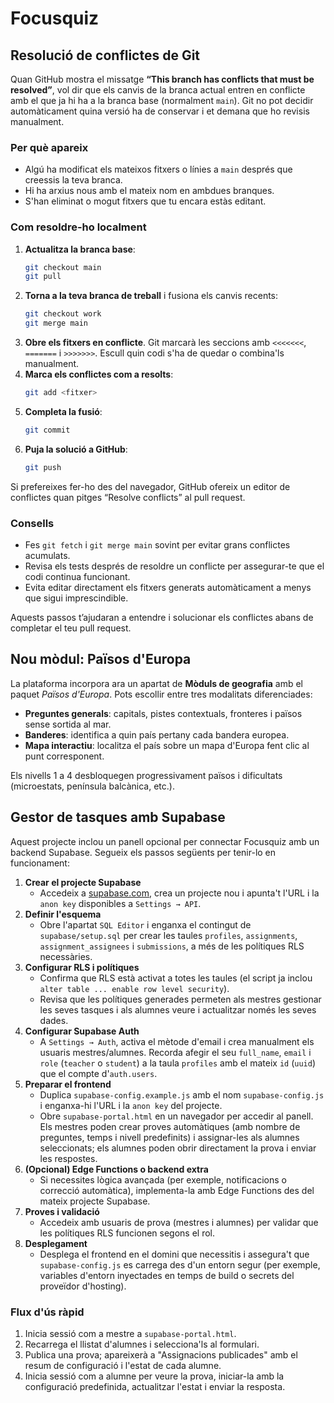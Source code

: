 # Focusquiz

## Resolució de conflictes de Git
Quan GitHub mostra el missatge **“This branch has conflicts that must be resolved”**, vol dir que els canvis de la branca actual entren en conflicte amb el que ja hi ha a la branca base (normalment `main`). Git no pot decidir automàticament quina versió ha de conservar i et demana que ho revisis manualment.

### Per què apareix
- Algú ha modificat els mateixos fitxers o línies a `main` després que creessis la teva branca.
- Hi ha arxius nous amb el mateix nom en ambdues branques.
- S'han eliminat o mogut fitxers que tu encara estàs editant.

### Com resoldre-ho localment
1. **Actualitza la branca base**:
   ```bash
   git checkout main
   git pull
   ```
2. **Torna a la teva branca de treball** i fusiona els canvis recents:
   ```bash
   git checkout work
   git merge main
   ```
3. **Obre els fitxers en conflicte**. Git marcarà les seccions amb `<<<<<<<`, `=======` i `>>>>>>>`. Escull quin codi s'ha de quedar o combina'ls manualment.
4. **Marca els conflictes com a resolts**:
   ```bash
   git add <fitxer>
   ```
5. **Completa la fusió**:
   ```bash
   git commit
   ```
6. **Puja la solució a GitHub**:
   ```bash
   git push
   ```

Si prefereixes fer-ho des del navegador, GitHub ofereix un editor de conflictes quan pitges “Resolve conflicts” al pull request.

### Consells
- Fes `git fetch` i `git merge main` sovint per evitar grans conflictes acumulats.
- Revisa els tests després de resoldre un conflicte per assegurar-te que el codi continua funcionant.
- Evita editar directament els fitxers generats automàticament a menys que sigui imprescindible.

Aquests passos t’ajudaran a entendre i solucionar els conflictes abans de completar el teu pull request.

## Nou mòdul: Països d'Europa

La plataforma incorpora ara un apartat de **Mòduls de geografia** amb el paquet *Països d'Europa*. Pots escollir entre tres
modalitats diferenciades:

- **Preguntes generals**: capitals, pistes contextuals, fronteres i països sense sortida al mar.
- **Banderes**: identifica a quin país pertany cada bandera europea.
- **Mapa interactiu**: localitza el país sobre un mapa d'Europa fent clic al punt corresponent.

Els nivells 1 a 4 desbloquegen progressivament països i dificultats (microestats, península balcànica, etc.).

## Gestor de tasques amb Supabase

Aquest projecte inclou un panell opcional per connectar Focusquiz amb un backend Supabase. Segueix els passos següents per tenir-lo en funcionament:

1. **Crear el projecte Supabase**
   - Accedeix a [supabase.com](https://supabase.com/), crea un projecte nou i apunta't l'URL i la `anon key` disponibles a `Settings → API`.
2. **Definir l'esquema**
   - Obre l'apartat `SQL Editor` i enganxa el contingut de `supabase/setup.sql` per crear les taules `profiles`, `assignments`, `assignment_assignees` i `submissions`, a més de les polítiques RLS necessàries.
3. **Configurar RLS i polítiques**
   - Confirma que RLS està activat a totes les taules (el script ja inclou `alter table ... enable row level security`).
   - Revisa que les polítiques generades permeten als mestres gestionar les seves tasques i als alumnes veure i actualitzar només les seves dades.
4. **Configurar Supabase Auth**
   - A `Settings → Auth`, activa el mètode d'email i crea manualment els usuaris mestres/alumnes. Recorda afegir el seu `full_name`, `email` i `role` (`teacher` o `student`) a la taula `profiles` amb el mateix `id` (`uuid`) que el compte d'`auth.users`.
5. **Preparar el frontend**
   - Duplica `supabase-config.example.js` amb el nom `supabase-config.js` i enganxa-hi l'URL i la `anon key` del projecte.
   - Obre `supabase-portal.html` en un navegador per accedir al panell. Els mestres poden crear proves automàtiques (amb nombre de preguntes, temps i nivell predefinits) i assignar-les als alumnes seleccionats; els alumnes poden obrir directament la prova i enviar les respostes.
6. **(Opcional) Edge Functions o backend extra**
   - Si necessites lògica avançada (per exemple, notificacions o correcció automàtica), implementa-la amb Edge Functions des del mateix projecte Supabase.
7. **Proves i validació**
   - Accedeix amb usuaris de prova (mestres i alumnes) per validar que les polítiques RLS funcionen segons el rol.
8. **Desplegament**
   - Desplega el frontend en el domini que necessitis i assegura't que `supabase-config.js` es carrega des d'un entorn segur (per exemple, variables d'entorn inyectades en temps de build o secrets del proveïdor d'hosting).

### Flux d'ús ràpid

1. Inicia sessió com a mestre a `supabase-portal.html`.
2. Recarrega el llistat d'alumnes i selecciona'ls al formulari.
3. Publica una prova; apareixerà a "Assignacions publicades" amb el resum de configuració i l'estat de cada alumne.
4. Inicia sessió com a alumne per veure la prova, iniciar-la amb la configuració predefinida, actualitzar l'estat i enviar la resposta.
